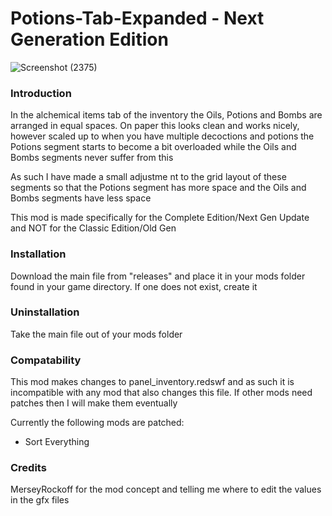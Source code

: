 # Potions-Tab-Expanded - Next Generation Edition
![Screenshot (2375)](https://user-images.githubusercontent.com/88400328/208320714-308ae6b8-4184-4cd8-aea5-a40486daebb8.png)
### Introduction
In the alchemical items tab of the inventory the Oils, Potions and Bombs are arranged in equal spaces. On paper this looks clean and works nicely, however scaled up to when you have multiple decoctions and potions the Potions segment starts to become a bit overloaded while the Oils and Bombs segments never suffer from this

As such I have made a small adjustme
nt to the grid layout of these segments so that the Potions segment has more space and the Oils and Bombs segments have less space

This mod is made specifically for the Complete Edition/Next Gen Update and NOT for the Classic Edition/Old Gen

### Installation
Download the main file from "releases" and place it in your mods folder found in your game directory. If one does not exist, create it

### Uninstallation
Take the main file out of your mods folder

### Compatability
This mod makes changes to panel_inventory.redswf and as such it is incompatible with any mod that also changes this file. If other mods need patches then I will make them eventually

Currently the following mods are patched:
- Sort Everything

### Credits
MerseyRockoff for the mod concept and telling me where to edit the values in the gfx files
